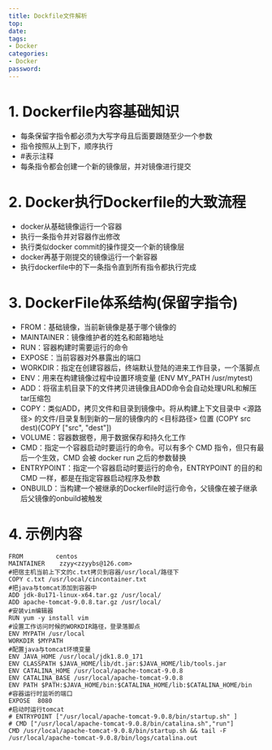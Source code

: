 ```yaml
---
title: Dockfile文件解析
top: 
date: 
tags: 
- Docker
categories: 
- Docker
password: 
---
```

# 1. Dockerfile内容基础知识
- 每条保留字指令都必须为大写字母且后面要跟随至少一个参数
- 指令按照从上到下，顺序执行
- #表示注释
- 每条指令都会创建一个新的镜像层，并对镜像进行提交

# 2. Docker执行Dockerfile的大致流程
- docker从基础镜像运行一个容器
- 执行一条指令并对容器作出修改
- 执行类似docker commit的操作提交一个新的镜像层
- docker再基于刚提交的镜像运行一个新容器
- 执行dockerfile中的下一条指令直到所有指令都执行完成

<escape><!-- more --></escape>

# 3. DockerFile体系结构(保留字指令)
- FROM：基础镜像，当前新镜像是基于哪个镜像的
- MAINTAINER：镜像维护者的姓名和邮箱地址
- RUN：容器构建时需要运行的命令
- EXPOSE：当前容器对外暴露出的端口
- WORKDIR：指定在创建容器后，终端默认登陆的进来工作目录，一个落脚点
- ENV：用来在构建镜像过程中设置环境变量 (ENV MY_PATH /usr/mytest)
- ADD：将宿主机目录下的文件拷贝进镜像且ADD命令会自动处理URL和解压tar压缩包
- COPY：类似ADD，拷贝文件和目录到镜像中。将从构建上下文目录中 <源路径> 的文件/目录复制到新的一层的镜像内的 <目标路径> 位置 (COPY src dest)(COPY ["src", "dest"])
- VOLUME：容器数据卷，用于数据保存和持久化工作
- CMD：指定一个容器启动时要运行的命令。可以有多个 CMD 指令，但只有最后一个生效，CMD 会被 docker run 之后的参数替换
- ENTRYPOINT：指定一个容器启动时要运行的命令，ENTRYPOINT 的目的和 CMD 一样，都是在指定容器启动程序及参数
- ONBUILD：当构建一个被继承的Dockerfile时运行命令，父镜像在被子继承后父镜像的onbuild被触发

# 4. 示例内容
```dockfile
FROM         centos
MAINTAINER    zzyy<zzyybs@126.com>
#把宿主机当前上下文的c.txt拷贝到容器/usr/local/路径下
COPY c.txt /usr/local/cincontainer.txt
#把java与tomcat添加到容器中
ADD jdk-8u171-linux-x64.tar.gz /usr/local/
ADD apache-tomcat-9.0.8.tar.gz /usr/local/
#安装vim编辑器
RUN yum -y install vim
#设置工作访问时候的WORKDIR路径，登录落脚点
ENV MYPATH /usr/local
WORKDIR $MYPATH
#配置java与tomcat环境变量
ENV JAVA_HOME /usr/local/jdk1.8.0_171
ENV CLASSPATH $JAVA_HOME/lib/dt.jar:$JAVA_HOME/lib/tools.jar
ENV CATALINA_HOME /usr/local/apache-tomcat-9.0.8
ENV CATALINA_BASE /usr/local/apache-tomcat-9.0.8
ENV PATH $PATH:$JAVA_HOME/bin:$CATALINA_HOME/lib:$CATALINA_HOME/bin
#容器运行时监听的端口
EXPOSE  8080
#启动时运行tomcat
# ENTRYPOINT ["/usr/local/apache-tomcat-9.0.8/bin/startup.sh" ]
# CMD ["/usr/local/apache-tomcat-9.0.8/bin/catalina.sh","run"]
CMD /usr/local/apache-tomcat-9.0.8/bin/startup.sh && tail -F /usr/local/apache-tomcat-9.0.8/bin/logs/catalina.out
```